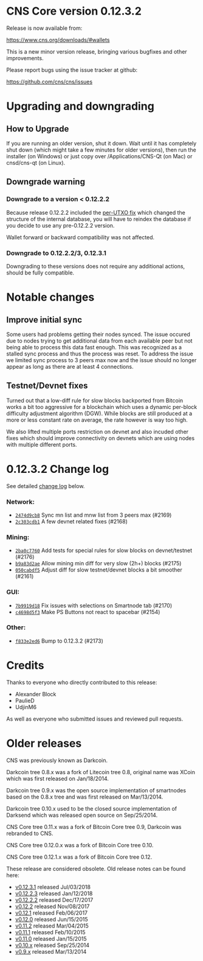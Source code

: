 CNS Core version 0.12.3.2
==========================

Release is now available from:

  <https://www.cns.org/downloads/#wallets>

This is a new minor version release, bringing various bugfixes and other
improvements.

Please report bugs using the issue tracker at github:

  <https://github.com/cns/cns/issues>


Upgrading and downgrading
=========================

How to Upgrade
--------------

If you are running an older version, shut it down. Wait until it has completely
shut down (which might take a few minutes for older versions), then run the
installer (on Windows) or just copy over /Applications/CNS-Qt (on Mac) or
cnsd/cns-qt (on Linux).

Downgrade warning
-----------------

### Downgrade to a version < 0.12.2.2

Because release 0.12.2.2 included the [per-UTXO fix](release-notes/cns/release-notes-0.12.2.2.md#per-utxo-fix)
which changed the structure of the internal database, you will have to reindex
the database if you decide to use any pre-0.12.2.2 version.

Wallet forward or backward compatibility was not affected.

### Downgrade to 0.12.2.2/3, 0.12.3.1

Downgrading to these versions does not require any additional actions, should be
fully compatible.


Notable changes
===============

Improve initial sync
--------------------

Some users had problems getting their nodes synced. The issue occured due to nodes trying to
get additional data from each available peer but not being able to process this data fast enough.
This was recognized as a stalled sync process and thus the process was reset. To address the issue
we limited sync process to 3 peers max now and the issue should no longer appear as long as there
are at least 4 connections.

Testnet/Devnet fixes
--------------------

Turned out that a low-diff rule for slow blocks backported from Bitcoin works a bit too aggressive for
a blockchain which uses a dynamic per-block difficulty adjustment algorithm (DGW). While blocks are still
produced at a more or less constant rate on average, the rate however is way too high.

We also lifted multiple ports restriction on devnet and also incuded other fixes which should improve
connectivity on devnets which are using nodes with multiple different ports.


0.12.3.2 Change log
===================

See detailed [change log](https://github.com/cns/cns/compare/v0.12.3.1...cns:v0.12.3.2) below.

### Network:
- [`2474d9cb8`](https://github.com/cns/cns/commit/2474d9cb8) Sync mn list and mnw list from 3 peers max (#2169)
- [`2c303cdb1`](https://github.com/cns/cns/commit/2c303cdb1) A few devnet related fixes (#2168)

### Mining:
- [`2ba0c7760`](https://github.com/cns/cns/commit/2ba0c7760) Add tests for special rules for slow blocks on devnet/testnet (#2176)
- [`b9a83d2ae`](https://github.com/cns/cns/commit/b9a83d2ae) Allow mining min diff for very slow (2h+) blocks (#2175)
- [`050cabdf5`](https://github.com/cns/cns/commit/050cabdf5) Adjust diff for slow testnet/devnet blocks a bit smoother (#2161)

### GUI:
- [`7b9919d18`](https://github.com/cns/cns/commit/7b9919d18) Fix issues with selections on Smartnode tab (#2170)
- [`c4698d5f3`](https://github.com/cns/cns/commit/c4698d5f3) Make PS Buttons not react to spacebar (#2154)

### Other:
- [`f833e2ed6`](https://github.com/cns/cns/commit/f833e2ed6) Bump to 0.12.3.2 (#2173)


Credits
=======

Thanks to everyone who directly contributed to this release:

- Alexander Block
- PaulieD
- UdjinM6

As well as everyone who submitted issues and reviewed pull requests.


Older releases
==============

CNS was previously known as Darkcoin.

Darkcoin tree 0.8.x was a fork of Litecoin tree 0.8, original name was XCoin
which was first released on Jan/18/2014.

Darkcoin tree 0.9.x was the open source implementation of smartnodes based on
the 0.8.x tree and was first released on Mar/13/2014.

Darkcoin tree 0.10.x used to be the closed source implementation of Darksend
which was released open source on Sep/25/2014.

CNS Core tree 0.11.x was a fork of Bitcoin Core tree 0.9,
Darkcoin was rebranded to CNS.

CNS Core tree 0.12.0.x was a fork of Bitcoin Core tree 0.10.

CNS Core tree 0.12.1.x was a fork of Bitcoin Core tree 0.12.

These release are considered obsolete. Old release notes can be found here:

- [v0.12.3.1](https://github.com/cns/cns/blob/master/doc/release-notes/cns/release-notes-0.12.3.1.md) released Jul/03/2018
- [v0.12.2.3](https://github.com/cns/cns/blob/master/doc/release-notes/cns/release-notes-0.12.2.3.md) released Jan/12/2018
- [v0.12.2.2](https://github.com/cns/cns/blob/master/doc/release-notes/cns/release-notes-0.12.2.2.md) released Dec/17/2017
- [v0.12.2](https://github.com/cns/cns/blob/master/doc/release-notes/cns/release-notes-0.12.2.md) released Nov/08/2017
- [v0.12.1](https://github.com/cns/cns/blob/master/doc/release-notes/cns/release-notes-0.12.1.md) released Feb/06/2017
- [v0.12.0](https://github.com/cns/cns/blob/master/doc/release-notes/cns/release-notes-0.12.0.md) released Jun/15/2015
- [v0.11.2](https://github.com/cns/cns/blob/master/doc/release-notes/cns/release-notes-0.11.2.md) released Mar/04/2015
- [v0.11.1](https://github.com/cns/cns/blob/master/doc/release-notes/cns/release-notes-0.11.1.md) released Feb/10/2015
- [v0.11.0](https://github.com/cns/cns/blob/master/doc/release-notes/cns/release-notes-0.11.0.md) released Jan/15/2015
- [v0.10.x](https://github.com/cns/cns/blob/master/doc/release-notes/cns/release-notes-0.10.0.md) released Sep/25/2014
- [v0.9.x](https://github.com/cns/cns/blob/master/doc/release-notes/cns/release-notes-0.9.0.md) released Mar/13/2014

